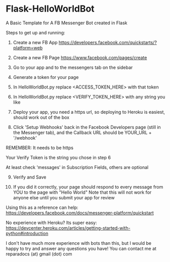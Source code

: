 # Flask-HelloWorldBot
A Basic Template for A FB Messenger Bot created in Flask

Steps to get up and running:

1) Create a new FB App https://developers.facebook.com/quickstarts/?platform=web

2) Create a new FB Page https://www.facebook.com/pages/create

3) Go to your app and to the messengers tab on the sidebar

4) Generate a token for your page

5) In HelloWorldBot.py replace <ACCESS_TOKEN_HERE> with that token

6) In HelloWorldBot.py replace <VERIFY_TOKEN_HERE> with any string you like

7) Deploy your app, you need a https url, so deploying to Heroku is easiest, should work out of the box

8) Click 'Setup Webhooks' back in the Facebook Developers page (still in the Messenger tab), and the Callback URL should be YOUR_URL + '/webhook'

REMEMBER: It needs to be https

Your Verify Token is the string you chose in step 6

At least check 'messages' in Subscription Fields, others are optional

9) Verify and Save

10) If you did it correctly, your page should respond to every message from YOU to the page with "Hello World" 
Note that this will not work for anyone else until you submit your app for review

Using this as a reference can help: https://developers.facebook.com/docs/messenger-platform/quickstart

No experience with Heroku? Its super easy: https://devcenter.heroku.com/articles/getting-started-with-python#introduction

I don't have much more experience with bots than this, but I would be happy to try and answer any questions you have! You can contact me at reparadocs (at) gmail (dot) com
